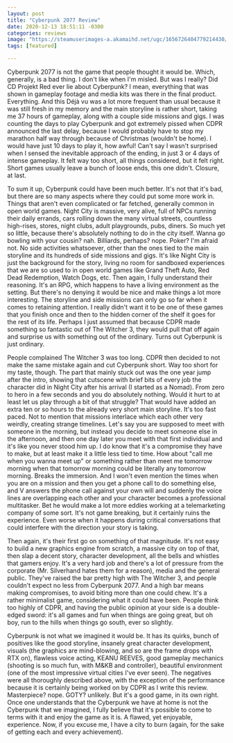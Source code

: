 ```yaml
---
layout: post
title: "Cyberpunk 2077 Review"
date: 2020-12-13 18:51:11 -0300
categories: reviews
image: "https://steamuserimages-a.akamaihd.net/ugc/1656726404779214430/B27B24E3F0412DAD8C8457A88D5B1118F965A63D/?imw=5000&imh=5000&ima=fit&impolicy=Letterbox&imcolor=%23000000&letterbox=false"
tags: [featured]

---
```

Cyberpunk 2077 is not the game that people thought it would be. Which, generally, is a bad thing. I don't like when I'm misled. But was I really? Did CD Projekt Red ever lie about Cyberpunk? I mean, everything that was shown in gameplay footage and media kits was there in the final product. Everything. And this Déjà vu was a lot more frequent than usual because it was still fresh in my memory and the main storyline is rather short, taking me 37 hours of gameplay, along with a couple side missions and gigs. I was counting the days to play Cyberpunk and got extremely pissed when CDPR announced the last delay, because I would probably have to stop my marathon half way through because of Christmas (wouldn't be home). I would have just 10 days to play it, how awful! Can't say I wasn't surprised when I sensed the inevitable approach of the ending, in just 3 or 4 days of intense gameplay. It felt way too short, all things considered, but it felt right. Short games usually leave a bunch of loose ends, this one didn't. Closure, at last.

To sum it up, Cyberpunk could have been much better. It's not that it's bad, but there are so many aspects where they could put some more work in. Things that aren't even complicated or far fetched, generally common in open world games. Night City is massive, very alive, full of NPCs running their daily errands, cars rolling down the many virtual streets, countless high-rises, stores, night clubs, adult playgrounds, pubs, diners. So much yet so little, because there's absolutely nothing to do in the city itself. Wanna go bowling with your cousin? nah. Billiards, perhaps? nope. Poker? I'm afraid not. No side activities whatsoever, other than the ones tied to the main storyline and its hundreds of side missions and gigs. It's like Night City is just the background for the story, living no room for sandboxed experiences that we are so used to in open world games like Grand Theft Auto, Red Dead Redemption, Watch Dogs, etc. Then again, I fully understand their reasoning. It's an RPG, which happens to have a living environment as the setting. But there's no denying it would be nice and make things a lot more interesting. The storyline and side missions can only go so far when it comes to retaining attention. I really didn't want it to be one of these games that you finish once and then to the hidden corner of the shelf it goes for the rest of its life. Perhaps I just assumed that because CDPR made something so fantastic out of The Witcher 3, they would pull that off again and surprise us with something out of the ordinary. Turns out Cyberpunk is just ordinary.

People complained The Witcher 3 was too long. CDPR then decided to not make the same mistake again and cut Cyberpunk short. Way too short for my taste, though. The part that mainly stuck out was the one year jump after the intro, showing that cutscene with brief bits of every job the character did in Night City after his arrival (I started as a Nomad). From zero to hero in a few seconds and you do absolutely nothing. Would it hurt to at least let us play through a bit of that struggle? That would have added an extra ten or so hours to the already very short main storyline. It's too fast paced. Not to mention that missions interlace which each other very weirdly, creating strange timelines. Let's say you are supposed to meet with someone in the morning, but instead you decide to meet someone else in the afternoon, and then one day later you meet with that first individual and it's like you never stood him up. I do know that it's a compromise they have to make, but at least make it a little less tied to time. How about "call me when you wanna meet up" or something rather than meet me tomorrow morning when that tomorrow morning could be literally any tomorrow morning. Breaks the immersion. And I won't even mention the times when you are on a mission and then you get a phone call to do something else, and V answers the phone call against your own will and suddenly the voice lines are overlapping each other and your character becomes a professional multitasker. Bet he would make a lot more eddies working at a telemarketing company of some sort. It's not game breaking, but it certainly ruins the experience. Even worse when it happens during critical conversations that could interfere with the direction your story is taking.

Then again, it's their first go on something of that magnitude. It's not easy to build a new graphics engine from scratch, a massive city on top of that, then slap a decent story, character development, all the bells and whistles that gamers enjoy. It's a very hard job and there's a lot of pressure from the corporate (Mr. Silverhand hates them for a reason), media and the general public. They've raised the bar pretty high with The Witcher 3, and people couldn't expect no less from Cyberpunk 2077. And a high bar means making compromises, to avoid biting more than one could chew. It's a rather minimalist game, considering what it could have been. People think too highly of CDPR, and having the public opinion at your side is a double-edged sword: it's all games and fun when things are going great, but oh boy, run to the hills when things go south, ever so slightly.

Cyberpunk is not what we imagined it would be. It has its quirks, bunch of positives like the good storyline, insanely great character development, visuals (the graphics are mind-blowing, and so are the frame drops with RTX on), flawless voice acting, KEANU REEVES, good gameplay mechanics (shooting is so much fun, with M&KB and controller), beautiful environment (one of the most impressive virtual cities I've ever seen). The negatives were all thoroughly described above, with the exception of the performance because it is certainly being worked on by CDPR as I write this review. Masterpiece? nope. GOTY? unlikely. But it's a good game, in its own right. Once one understands that the Cyberpunk we have at home is not the Cyberpunk that we imagined, I fully believe that it's possible to come to terms with it and enjoy the game as it is. A flawed, yet enjoyable, experience. Now, if you excuse me, I have a city to burn (again, for the sake of getting each and every achievement).